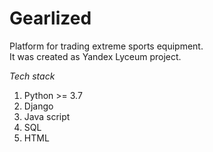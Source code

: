 # Gearlized
Platform for trading extreme sports equipment.\
It was created as Yandex Lyceum project.

*Tech stack*
1. Python >= 3.7
2. Django
3. Java script
4. SQL
5. HTML




